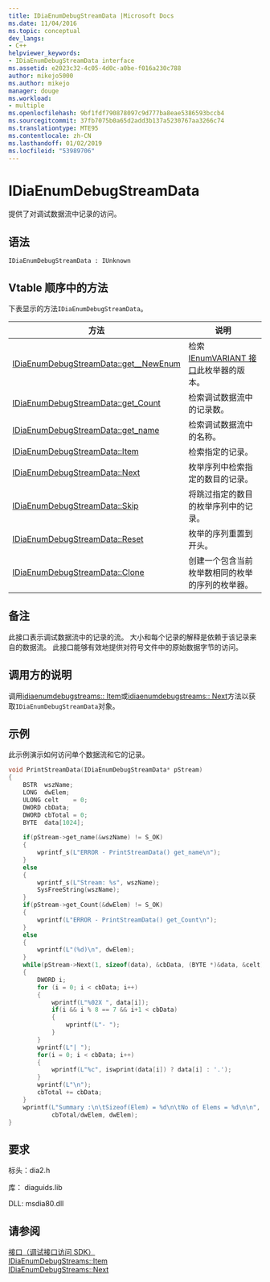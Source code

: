 ```yaml
---
title: IDiaEnumDebugStreamData |Microsoft Docs
ms.date: 11/04/2016
ms.topic: conceptual
dev_langs:
- C++
helpviewer_keywords:
- IDiaEnumDebugStreamData interface
ms.assetid: e2023c32-4c05-4d0c-a0be-f016a230c788
author: mikejo5000
ms.author: mikejo
manager: douge
ms.workload:
- multiple
ms.openlocfilehash: 9bf1fdf790878097c9d777ba8eae5386593bccb4
ms.sourcegitcommit: 37fb7075b0a65d2add3b137a5230767aa3266c74
ms.translationtype: MTE95
ms.contentlocale: zh-CN
ms.lasthandoff: 01/02/2019
ms.locfileid: "53989706"
---
```

# <a name="idiaenumdebugstreamdata"></a>IDiaEnumDebugStreamData
提供了对调试数据流中记录的访问。  
  
## <a name="syntax"></a>语法  
  
```  
IDiaEnumDebugStreamData : IUnknown  
```  
  
## <a name="methods-in-vtable-order"></a>Vtable 顺序中的方法  
 下表显示的方法`IDiaEnumDebugStreamData`。  
  
|方法|说明|  
|------------|-----------------|  
|[IDiaEnumDebugStreamData::get__NewEnum](../../debugger/debug-interface-access/idiaenumdebugstreamdata-get-newenum.md)|检索[IEnumVARIANT 接口](/previous-versions/windows/desktop/api/oaidl/nn-oaidl-ienumvariant)此枚举器的版本。|  
|[IDiaEnumDebugStreamData::get_Count](../../debugger/debug-interface-access/idiaenumdebugstreamdata-get-count.md)|检索调试数据流中的记录数。|  
|[IDiaEnumDebugStreamData::get_name](../../debugger/debug-interface-access/idiaenumdebugstreamdata-get-name.md)|检索调试数据流中的名称。|  
|[IDiaEnumDebugStreamData::Item](../../debugger/debug-interface-access/idiaenumdebugstreamdata-item.md)|检索指定的记录。|  
|[IDiaEnumDebugStreamData::Next](../../debugger/debug-interface-access/idiaenumdebugstreamdata-next.md)|枚举序列中检索指定的数目的记录。|  
|[IDiaEnumDebugStreamData::Skip](../../debugger/debug-interface-access/idiaenumdebugstreamdata-skip.md)|将跳过指定的数目的枚举序列中的记录。|  
|[IDiaEnumDebugStreamData::Reset](../../debugger/debug-interface-access/idiaenumdebugstreamdata-reset.md)|枚举的序列重置到开头。|  
|[IDiaEnumDebugStreamData::Clone](../../debugger/debug-interface-access/idiaenumdebugstreamdata-clone.md)|创建一个包含当前枚举数相同的枚举的序列的枚举器。|  
  
## <a name="remarks"></a>备注  
 此接口表示调试数据流中的记录的流。 大小和每个记录的解释是依赖于该记录来自的数据流。 此接口能够有效地提供对符号文件中的原始数据字节的访问。  
  
## <a name="notes-for-callers"></a>调用方的说明  
 调用[idiaenumdebugstreams:: Item](../../debugger/debug-interface-access/idiaenumdebugstreams-item.md)或[idiaenumdebugstreams:: Next](../../debugger/debug-interface-access/idiaenumdebugstreams-next.md)方法以获取`IDiaEnumDebugStreamData`对象。  
  
## <a name="example"></a>示例  
 此示例演示如何访问单个数据流和它的记录。  
  
```C++  
void PrintStreamData(IDiaEnumDebugStreamData* pStream)  
{  
    BSTR  wszName;  
    LONG  dwElem;  
    ULONG celt    = 0;  
    DWORD cbData;  
    DWORD cbTotal = 0;  
    BYTE  data[1024];  
  
    if(pStream->get_name(&wszName) != S_OK)  
    {  
        wprintf_s(L"ERROR - PrintStreamData() get_name\n");  
    }  
    else  
    {  
        wprintf_s(L"Stream: %s", wszName);  
        SysFreeString(wszName);  
    }  
    if(pStream->get_Count(&dwElem) != S_OK)  
    {  
        wprintf(L"ERROR - PrintStreamData() get_Count\n");  
    }  
    else  
    {  
        wprintf(L"(%d)\n", dwElem);  
    }  
    while(pStream->Next(1, sizeof(data), &cbData, (BYTE *)&data, &celt) == S_OK)  
    {  
        DWORD i;  
        for (i = 0; i < cbData; i++)  
        {  
            wprintf(L"%02X ", data[i]);  
            if(i && i % 8 == 7 && i+1 < cbData)  
            {  
                wprintf(L"- ");  
            }  
        }  
        wprintf(L"| ");  
        for(i = 0; i < cbData; i++)  
        {  
            wprintf(L"%c", iswprint(data[i]) ? data[i] : '.');  
        }  
        wprintf(L"\n");  
        cbTotal += cbData;  
    }  
    wprintf(L"Summary :\n\tSizeof(Elem) = %d\n\tNo of Elems = %d\n\n",  
            cbTotal/dwElem, dwElem);  
}  
```  
  
## <a name="requirements"></a>要求  
 标头：dia2.h  
  
 库： diaguids.lib  
  
 DLL: msdia80.dll  
  
## <a name="see-also"></a>请参阅  
 [接口（调试接口访问 SDK）](../../debugger/debug-interface-access/interfaces-debug-interface-access-sdk.md)   
 [IDiaEnumDebugStreams::Item](../../debugger/debug-interface-access/idiaenumdebugstreams-item.md)   
 [IDiaEnumDebugStreams::Next](../../debugger/debug-interface-access/idiaenumdebugstreams-next.md)